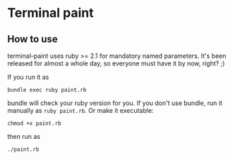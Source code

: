 Terminal paint
==============

How to use
----------

terminal-paint uses ruby >= 2.1 for mandatory named parameters.
It's been released for almost a whole day, so
everyone must have it by now, right? ;)

If you run it as
```
bundle exec ruby paint.rb
```
bundle will check your ruby version for you. If you don't use bundle,
run it manually as `ruby paint.rb`. Or make it executable:
```
chmod +x paint.rb
```
then run as
```
./paint.rb
```
